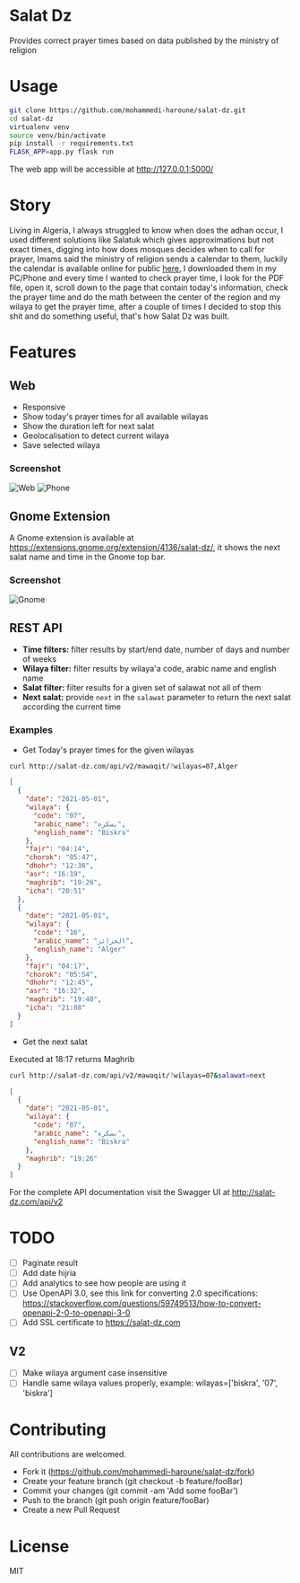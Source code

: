 # Salat Dz
Provides correct prayer times based on data published by the ministry of religion

# Usage
```bash
git clone https://github.com/mohammedi-haroune/salat-dz.git
cd salat-dz
virtualenv venv
source venv/bin/activate
pip install -r requirements.txt
FLASK_APP=app.py flask run
```
The web app will be accessible at http://127.0.0.1:5000/

# Story
Living in Algeria, I always struggled to know when does the adhan occur, I used different solutions like Salatuk which gives approximations but not exact times, digging into how does mosques decides when to call for prayer, Imams said the ministry of religion sends a calendar to them, luckily the calendar is available online for public [here](https://www.marw.dz/?q=%D9%85%D9%88%D8%A7%D9%82%D9%8A%D8%AA-%D8%A7%D9%84%D8%B5%D9%84%D8%A7%D8%A9), I downloaded them in my PC/Phone and every time I wanted to check prayer time, I look for the PDF file, open it, scroll down to the page that contain today's information, check the prayer time and do the math between the center of the region and my wilaya to get the prayer time, after a couple of times I decided to stop this shit and do something useful, that's how Salat Dz was built.

# Features

## Web
- Responsive
- Show today's prayer times for all available wilayas
- Show the duration left for next salat
- Geolocalisation to detect current wilaya
- Save selected wilaya

### Screenshot
![Web](screenshots/web.png)
![Phone](screenshots/phone.png)

## Gnome Extension
A Gnome extension is available at https://extensions.gnome.org/extension/4136/salat-dz/, it shows the next salat name and time in the Gnome top bar.

### Screenshot
![Gnome](screenshots/gnome.png)

## REST API
- **Time filters:** filter results by start/end date, number of days and number of weeks
- **Wilaya filter:** filter results by wilaya'a code, arabic name and english name
- **Salat filter:** filter results for a given set of salawat not all of them
- **Next salat:** provide `next` in the `salawat` parameter to return the next salat according the current time

### Examples
* Get Today's prayer times for the given wilayas
```bash
curl http://salat-dz.com/api/v2/mawaqit/?wilayas=07,Alger
```

```json
[
  {
    "date": "2021-05-01",
    "wilaya": {
      "code": "07",
      "arabic_name": "بسكرة",
      "english_name": "Biskra"
    },
    "fajr": "04:14",
    "chorok": "05:47",
    "dhohr": "12:36",
    "asr": "16:19",
    "maghrib": "19:26",
    "icha": "20:51"
  },
  {
    "date": "2021-05-01",
    "wilaya": {
      "code": "16",
      "arabic_name": "الجزائر",
      "english_name": "Alger"
    },
    "fajr": "04:17",
    "chorok": "05:54",
    "dhohr": "12:45",
    "asr": "16:32",
    "maghrib": "19:40",
    "icha": "21:08"
  }
]
```

* Get the next salat

Executed at 18:17 returns Maghrib

```bash
curl http://salat-dz.com/api/v2/mawaqit/?wilayas=07&salawat=next
```

```json
[
  {
    "date": "2021-05-01",
    "wilaya": {
      "code": "07",
      "arabic_name": "بسكرة",
      "english_name": "Biskra"
    },
    "maghrib": "19:26"
  }
]

```

For the complete API documentation visit the Swagger UI at http://salat-dz.com/api/v2

# TODO
- [ ] Paginate result
- [ ] Add date hijria
- [ ] Add analytics to see how people are using it
- [ ] Use OpenAPI 3.0, see this link for converting 2.0 specifications: https://stackoverflow.com/questions/59749513/how-to-convert-openapi-2-0-to-openapi-3-0
- [ ] Add SSL certificate to https://salat-dz.com

## V2
- [ ] Make wilaya argument case insensitive
- [ ] Handle same wilaya values properly, example: wilayas=['biskra', '07', 'biskra']

# Contributing
All contributions are welcomed.

- Fork it (https://github.com/mohammedi-haroune/salat-dz/fork)
- Create your feature branch (git checkout -b feature/fooBar)
- Commit your changes (git commit -am 'Add some fooBar')
- Push to the branch (git push origin feature/fooBar)
- Create a new Pull Request

# License
MIT
